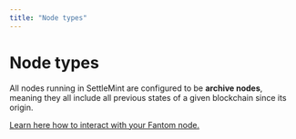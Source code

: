 ```yaml
---
title: "Node types"
---
```


# Node types

All nodes running in SettleMint are configured to be **archive nodes**, meaning
they all include all previous states of a given blockchain since its origin.

[Learn here how to interact with your Fantom node.](./connect-to-a-node)
